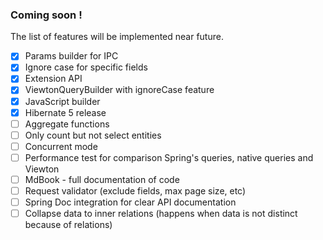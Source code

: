 ### Coming soon !

The list of features will be implemented near future.

- [x] Params builder for IPC
- [x] Ignore case for specific fields
- [x] Extension API
- [x] ViewtonQueryBuilder with ignoreCase feature
- [x] JavaScript builder
- [x] Hibernate 5 release
- [ ] Aggregate functions
- [ ] Only count but not select entities
- [ ] Concurrent mode
- [ ] Performance test for comparison Spring's queries, native queries and Viewton
- [ ] MdBook - full documentation of code
- [ ] Request validator (exclude fields, max page size, etc)
- [ ] Spring Doc integration for clear API documentation
- [ ] Collapse data to inner relations (happens when data is not distinct because of relations)
